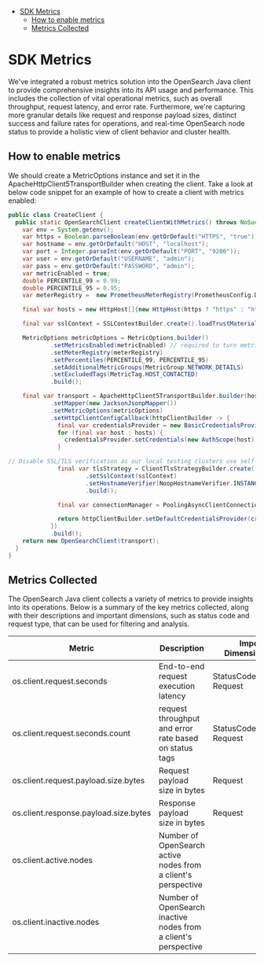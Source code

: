 - [SDK Metrics](#SDK-Metrics)
    - [How to enable metrics](#get-client)
    - [Metrics Collected](#metrics-collected)

# SDK Metrics

We've integrated a robust metrics solution into the OpenSearch Java client to provide comprehensive insights into its API usage and performance. This includes the collection of vital operational metrics, such as overall throughput, request latency, and error rate. Furthermore, we're capturing more granular details like request and response payload sizes, distinct success and failure rates for operations, and real-time OpenSearch node status to provide a holistic view of client behavior and cluster health.

## How to enable metrics

We should create a MetricOptions instance and set it in the ApacheHttpClient5TransportBuilder when creating the client. Take a look at below code snippet for an example of how to create a client with metrics enabled:

```java
public class CreateClient {
  public static OpenSearchClient createClientWithMetrics() throws NoSuchAlgorithmException, KeyStoreException, KeyManagementException {
    var env = System.getenv();
    var https = Boolean.parseBoolean(env.getOrDefault("HTTPS", "true"));
    var hostname = env.getOrDefault("HOST", "localhost");
    var port = Integer.parseInt(env.getOrDefault("PORT", "9200"));
    var user = env.getOrDefault("USERNAME", "admin");
    var pass = env.getOrDefault("PASSWORD", "admin");
    var metricEnabled = true;
    double PERCENTILE_99 = 0.99;
    double PERCENTILE_95 = 0.95;
    var meterRegistry =  new PrometheusMeterRegistry(PrometheusConfig.DEFAULT);

    final var hosts = new HttpHost[]{new HttpHost(https ? "https" : "http", hostname, port)};

    final var sslContext = SSLContextBuilder.create().loadTrustMaterial(null, (chains, authType) -> true).build();

    MetricOptions metricOptions = MetricOptions.builder()
            .setMetricsEnabled(metricEnabled) // required to turn metrics on/off
            .setMeterRegistry(meterRegistry) 
            .setPercentiles(PERCENTILE_99, PERCENTILE_95)
            .setAdditionalMetricGroups(MetricGroup.NETWORK_DETAILS)
            .setExcludedTags(MetricTag.HOST_CONTACTED)
            .build();

    final var transport = ApacheHttpClient5TransportBuilder.builder(hosts)
            .setMapper(new JacksonJsonpMapper())
            .setMetricOptions(metricOptions)
            .setHttpClientConfigCallback(httpClientBuilder -> {
              final var credentialsProvider = new BasicCredentialsProvider();
              for (final var host : hosts) {
                credentialsProvider.setCredentials(new AuthScope(host), new UsernamePasswordCredentials(user, pass.toCharArray()));
              }

// Disable SSL/TLS verification as our local testing clusters use self-signed certificates
              final var tlsStrategy = ClientTlsStrategyBuilder.create()
                      .setSslContext(sslContext)
                      .setHostnameVerifier(NoopHostnameVerifier.INSTANCE)
                      .build();

              final var connectionManager = PoolingAsyncClientConnectionManagerBuilder.create().setTlsStrategy(tlsStrategy).build();

              return httpClientBuilder.setDefaultCredentialsProvider(credentialsProvider).setConnectionManager(connectionManager);
            })
            .build();
    return new OpenSearchClient(transport);
  }
}
```

## Metrics Collected

The OpenSearch Java client collects a variety of metrics to provide insights into its operations. Below is a summary of the key metrics collected, along with their descriptions and important dimensions, such as status code and request type, that can be used for filtering and analysis.

| Metric                                | Description                                                     | Important Dimensions(tags)     |
|---------------------------------------|-----------------------------------------------------------------|--------------------------------|
| os.client.request.seconds             | End-to-end request execution latency                            | StatusCodeOrException, Request |
| os.client.request.seconds.count       | request throughput and error rate based on status tags          | StatusCodeOrException, Request |
| os.client.request.payload.size.bytes  | Request payload size in bytes                                   | Request                        |
| os.client.response.payload.size.bytes | Response payload size in bytes                                  | Request                        |
| os.client.active.nodes                | Number of OpenSearch active nodes from a client's perspective   |                                |
| os.client.inactive.nodes              | Number of OpenSearch inactive nodes from a client's perspective |                                |